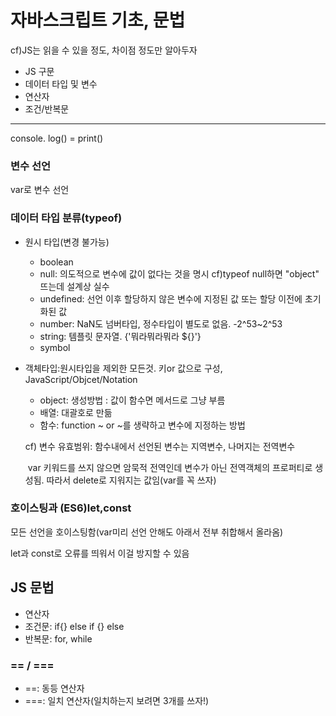 # 자바스크립트 기초, 문법

cf)JS는 읽을 수 있을 정도, 차이점 정도만 알아두자

- JS 구문
- 데이터 타입 및 변수
- 연산자
- 조건/반복문

---

console. log() = print()





### 변수 선언

var로 변수 선언



### 데이터 타입 분류(typeof)

- 원시 타입(변경 불가능)

  -  boolean
  - null: 의도적으로 변수에 값이 없다는 것을 명시 cf)typeof null하면 "object" 뜨는데 설계상 실수
  - undefined: 선언 이후 할당하지 않은 변수에 지정된 값 또는 할당 이전에 초기화된 값
  - number: NaN도 넘버타입, 정수타입이 별도로 없음. -2^53~2^53
  - string: 템플릿 문자열. {'뭐라뭐라뭐라 ${}'}
  - symbol

- 객체타입:원시타입을 제외한 모든것. 키or 값으로 구성, JavaScript/Objcet/Notation

  - object: 생성방법 : 값이 함수면 메서드로 그냥 부름
  - 배열: 대괄호로 만듦
  - 함수: function ~ or ~를 생략하고 변수에 지정하는 방법

  cf) 변수 유효범위: 함수내에서 선언된 변수는 지역변수, 나머지는 전역변수

  ​	var 키워드를 쓰지 않으면 암묵적 전역인데 변수가 아닌 전역객체의 프로퍼티로 생성됨. 따라서 delete로 지워지는 값임(var를 꼭 쓰자)



### 호이스팅과 (ES6)let,const

모든 선언을 호이스팅함(var미리 선언 안해도 아래서 전부 취합해서 올라옴)

let과 const로 오류를 띄워서 이걸 방지할 수 있음



## JS 문법

- 연산자
- 조건문: if{} else if {} else
- 반복문: for, while



### == / ===

- ==: 동등 연산자
- ===: 일치 연산자(일치하는지 보려면 3개를 쓰자!)



